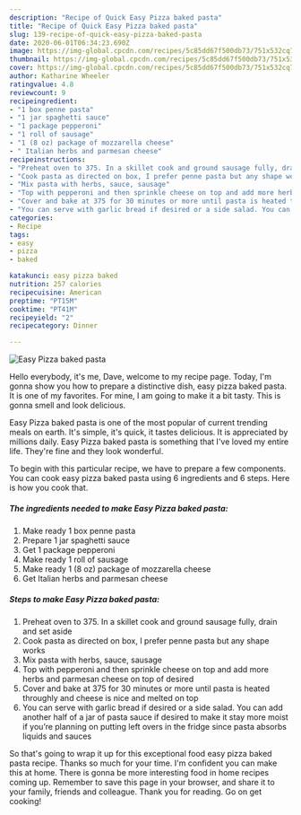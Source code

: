 ```yaml
---
description: "Recipe of Quick Easy Pizza baked pasta"
title: "Recipe of Quick Easy Pizza baked pasta"
slug: 139-recipe-of-quick-easy-pizza-baked-pasta
date: 2020-06-01T06:34:23.690Z
image: https://img-global.cpcdn.com/recipes/5c85dd67f500db73/751x532cq70/easy-pizza-baked-pasta-recipe-main-photo.jpg
thumbnail: https://img-global.cpcdn.com/recipes/5c85dd67f500db73/751x532cq70/easy-pizza-baked-pasta-recipe-main-photo.jpg
cover: https://img-global.cpcdn.com/recipes/5c85dd67f500db73/751x532cq70/easy-pizza-baked-pasta-recipe-main-photo.jpg
author: Katharine Wheeler
ratingvalue: 4.8
reviewcount: 9
recipeingredient:
- "1 box penne pasta"
- "1 jar spaghetti sauce"
- "1 package pepperoni"
- "1 roll of sausage"
- "1 (8 oz) package of mozzarella cheese"
- " Italian herbs and parmesan cheese"
recipeinstructions:
- "Preheat oven to 375. In a skillet cook and ground sausage fully, drain and set aside"
- "Cook pasta as directed on box, I prefer penne pasta but any shape works"
- "Mix pasta with herbs, sauce, sausage"
- "Top with pepperoni and then sprinkle cheese on top and add more herbs and parmesan cheese on top of desired"
- "Cover and bake at 375 for 30 minutes or more until pasta is heated throughly and cheese is nice and melted on top"
- "You can serve with garlic bread if desired or a side salad. You can add another half of a jar of pasta sauce if desired to make it stay more moist if you’re planning on putting left overs in the fridge since pasta absorbs liquids and sauces"
categories:
- Recipe
tags:
- easy
- pizza
- baked

katakunci: easy pizza baked 
nutrition: 257 calories
recipecuisine: American
preptime: "PT15M"
cooktime: "PT41M"
recipeyield: "2"
recipecategory: Dinner

---
```



![Easy Pizza baked pasta](https://img-global.cpcdn.com/recipes/5c85dd67f500db73/751x532cq70/easy-pizza-baked-pasta-recipe-main-photo.jpg)

Hello everybody, it's me, Dave, welcome to my recipe page. Today, I'm gonna show you how to prepare a distinctive dish, easy pizza baked pasta. It is one of my favorites. For mine, I am going to make it a bit tasty. This is gonna smell and look delicious.

Easy Pizza baked pasta is one of the most popular of current trending meals on earth. It's simple, it's quick, it tastes delicious. It is appreciated by millions daily. Easy Pizza baked pasta is something that I've loved my entire life. They're fine and they look wonderful.




To begin with this particular recipe, we have to prepare a few components. You can cook easy pizza baked pasta using 6 ingredients and 6 steps. Here is how you cook that.

<!--inarticleads1-->

##### The ingredients needed to make Easy Pizza baked pasta:

1. Make ready 1 box penne pasta
1. Prepare 1 jar spaghetti sauce
1. Get 1 package pepperoni
1. Make ready 1 roll of sausage
1. Make ready 1 (8 oz) package of mozzarella cheese
1. Get  Italian herbs and parmesan cheese




<!--inarticleads2-->

##### Steps to make Easy Pizza baked pasta:

1. Preheat oven to 375. In a skillet cook and ground sausage fully, drain and set aside
1. Cook pasta as directed on box, I prefer penne pasta but any shape works
1. Mix pasta with herbs, sauce, sausage
1. Top with pepperoni and then sprinkle cheese on top and add more herbs and parmesan cheese on top of desired
1. Cover and bake at 375 for 30 minutes or more until pasta is heated throughly and cheese is nice and melted on top
1. You can serve with garlic bread if desired or a side salad. You can add another half of a jar of pasta sauce if desired to make it stay more moist if you’re planning on putting left overs in the fridge since pasta absorbs liquids and sauces




So that's going to wrap it up for this exceptional food easy pizza baked pasta recipe. Thanks so much for your time. I'm confident you can make this at home. There is gonna be more interesting food in home recipes coming up. Remember to save this page in your browser, and share it to your family, friends and colleague. Thank you for reading. Go on get cooking!
